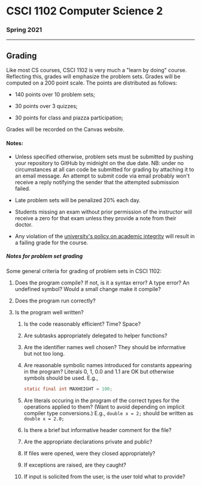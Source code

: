 # CSCI 1102 Computer Science 2

### Spring 2021

---

## Grading

Like most CS courses, CSCI 1102 is very much a "learn by doing" course. Reflecting this, grades will emphasize the problem sets. Grades will be computed on a 200 point scale. The points are distributed as follows:

+ 140 points over 10 problem sets;

+ 30 points over 3 quizzes;

+ 30 points for class and piazza participation;

Grades will be recorded on the Canvas website.

#### Notes:

+ Unless specified otherwise, problem sets must be submitted by pushing your repository to GitHub by midnight on the due date. NB: under no circumstances at all can code be submitted for grading by attaching it to an email message. An attempt to submit code via email probably won't receive a reply notifying the sender that the attempted submission failed.


+ Late problem sets will be penalized 20% each day.
+ Students missing an exam without prior permission of the instructor will receive a zero for that exam unless they provide a note from their doctor.
+ Any violation of the [university's policy on academic integrity](http://www.bc.edu/offices/stserv/academic/integrity.html) will result in a failing grade for the course.

##### Notes for problem set grading

Some general criteria for grading of problem sets in CSCI 1102:

1. Does the program compile? If not, is it a syntax error? A type error? An undefined symbol? Would a small change make it compile?

2. Does the program run correctly?

3. Is the program well written?

   1. Is the code reasonably efficient? Time? Space?

   2. Are subtasks appropriately delegated to helper functions?

   3. Are the identifier names well chosen? They should be informative but not too long.

   4. Are reasonable symbolic names introduced for constants appearing in the program? Literals 0, 1, 0.0 and 1.1 are OK but otherwise symbols should be used. E.g., 

      ```java
      static final int MAXHEIGHT = 100;
      ```

   5. Are literals occuring in the program of the correct types for the operations applied to them? (Want to avoid depending on implicit compiler type conversions.) E.g., `double x = 2;` should be written as `double x = 2.0;`

   6. Is there a brief but informative header comment for the file?

   7. Are the appropriate declarations private and public?

   8. If files were opened, were they closed appropriately?

   9. If exceptions are raised, are they caught?

   10. If input is solicited from the user, is the user told what to provide?